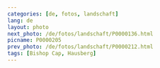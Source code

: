 ```yaml
---
categories: [de, fotos, landschaft]
lang: de
layout: photo
next_photo: /de/fotos/landschaft/P0000136.html
picname: P0000205
prev_photo: /de/fotos/landschaft/P0000212.html
tags: [Bishop Cap, Hausberg]
---
```

